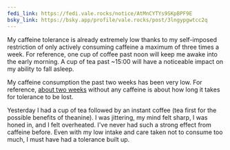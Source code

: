 ```yaml
---
fedi_link: https://fedi.vale.rocks/notice/AtMnCYTYs9SKpBPF9E
bsky_link: https://bsky.app/profile/vale.rocks/post/3lngypgwtcc2q
---
```


My caffeine tolerance is already extremely low thanks to my self-imposed restriction of only actively consuming caffeine a maximum of three times a week. For reference, one cup of coffee past noon will keep me awake into the early morning. A cup of tea past ~15:00 will have a noticeable impact on my ability to fall asleep.

My caffeine consumption the past two weeks has been very low. For reference, [about two weeks](https://pubmed.ncbi.nlm.nih.gov/15448977/) without any caffeine is about how long it takes for tolerance to be lost.

Yesterday I had a cup of tea followed by an instant coffee (tea first for the possible benefits of theanine). I was jittering, my mind felt sharp, I was honed in, and I felt overheated. I've never had such a strong effect from caffeine before. Even with my low intake and care taken not to consume too much, I must have had a tolerance built up.
